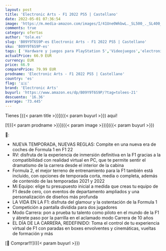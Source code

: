 ```yaml
---
layout: post
title: 'Electronic Arts - F1 2022 PS5 | Castellano'
date: 2022-05-01 07:36:54
image: 'https://m.media-amazon.com/images/I/41Une0WkbwL._SL500_._SL400_.jpg'
comments: true
category: ofertas
author: 'tole.es'
slug: 'B09Y9T6S9P-es Electronic Arts - F1 2022 PS5 | Castellano'
sku: 'B09Y9T6S9P-es'
tags: [ 'Hardware y juegos para PlayStation 5','Videojuegos','electronic arts','ps5','🇪🇸', ]
actualPrice: 66.9 EUR
currency: EUR
price: 66.9
comparePrice: 79.99 EUR
prodname: 'Electronic Arts - F1 2022 PS5 | Castellano'
country: 'es'
flag: '🇪🇸'
brand: 'Electronic Arts'
buyurl: 'https://www.amazon.es/dp/B09Y9T6S9P/?tag=tolees-21'
descuento: '16.36'
average: '73.445'
---
```


Tienes [{{< param title >}}]({{< param buyurl >}}) aqui!

[![{{< param prodname >}}]({{< param image >}})]({{< param buyurl >}})

🔎:

- NUEVA TEMPORADA, NUEVAS REGLAS: Compite en una nueva era de coches de Formula 1 en F1 22
- RV: disfruta de la experiencia de inmersión definitiva en la F1 gracias a la compatibilidad con realidad virtual en PC, que te permite sentir el dramatismo de la carrera desde el interior de la cabina
- Formula 2, el mejor terreno de entrenamiento para la F1 también está incluido, con opciones de temporada corta, media o completa, además de contenido de las temporadas 2021 y 2022
- Mi Equipo: elige tu presupuesto inicial a medida que creas tu equipo de F1 desde cero, con eventos de departamento ampliados y una personalización de diseños más profunda
- LA VIDA EN LA F1: disfruta del glamour y la ostentación de la Formula 1
- Competición a pantalla dividida para dos jugadores
- Modo Carrera: pon a prueba tu talento como piloto en el mundo de la F1 y ábrete paso por la parrilla en el aclamado modo Carrera de 10 años
- EL DÍA DE LA CARRERA, REDEFINIDO: Toma el control de tu experiencia virtual de F1 con paradas en boxes envolventes y cinemáticas, vueltas de formación y más

[🛒 Comprar!!!]({{< param buyurl >}})
